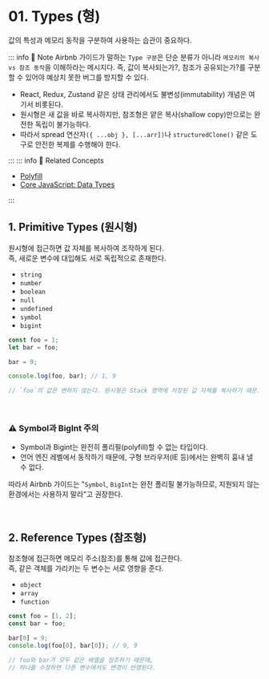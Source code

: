 # 01. Types (형)

값의 특성과 메모리 동작을 구분하여 사용하는 습관이 중요하다.

::: info 🧩 Note
Airbnb 가이드가 말하는 `Type 구분`은 단순 분류가 아니라 `메모리의 복사 vs 참조 동작`을 이해하라는 메시지다. 즉, 값이 복사되는가?, 참조가 공유되는가?를 구분할 수 있어야 예상치 못한 버그를 방지할 수 있다. 

- React, Redux, Zustand 같은 상태 관리에서도 불변성(immutability) 개념은 여기서 비롯된다.
- 원시형은 새 값을 바로 복사하지만, 참조형은 얕은 복사(shallow copy)만으로는 완전한 독립이 불가능하다.
- 따라서 spread 연산자`({ ...obj }, [...arr])`나 `structuredClone()` 같은 도구로 안전한 복제를 수행해야 한다.

:::
::: info 🧩 Related Concepts
- [Polyfill](/javascript/airbnb/notes/01.polyfill)
- [Core JavaScript: Data Types](/javascript/corejs/cjs01)

:::

## 1. Primitive Types (원시형)
원시형에 접근하면 값 자체를 복사하여 조작하게 된다.    
즉, 새로운 변수에 대입해도 서로 독립적으로 존재한다.

- `string`
- `number`
- `boolean`
- `null`
- `undefined`
- `symbol`
- `bigint`


```js
const foo = 1;
let bar = foo;

bar = 9;

console.log(foo, bar); // 1, 9

// `foo`의 값은 변하지 않는다. 원시형은 Stack 영역에 저장된 값 자체를 복사하기 때문.
```

<br>


### ⚠️ Symbol과 BigInt 주의
- Symbol과 Bigint는 완전히 폴리필(polyfill)할 수 없는 타입이다.
- 언어 엔진 레벨에서 동작하기 때문에, 구형 브라우저(IE 등)에서는 완벽히 흉내 낼 수 없다.

따라서 Airbnb 가이드는 "`Symbol`, `BigInt`는 완전 폴리필 불가능하므로,
지원되지 않는 환경에서는 사용하지 말라"고 권장한다.

<br>

## 2. Reference Types (참조형)

참조형에 접근하면 메모리 주소(참조)를 통해 값에 접근한다.   
즉, 같은 객체를 가리키는 두 변수는 서로 영향을 준다.


- `object`
- `array`
- `function`

```js
const foo = [1, 2];
const bar = foo;

bar[0] = 9;
console.log(foo[0], bar[0]); // 9, 9

// foo와 bar가 모두 같은 배열을 참조하기 때문에,
// 하나를 수정하면 다른 변수에서도 변경이 반영된다.
```
